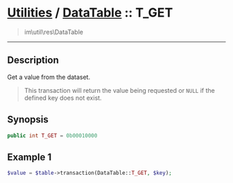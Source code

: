 # [Utilities](util.md) / [DataTable](util-DataTable.md) :: T_GET
 > im\util\res\DataTable
____

## Description
Get a value from the dataset.

 > This transaction will return the value being requested or `NULL` if the defined key does not exist.  

## Synopsis
```php
public int T_GET = 0b00010000
```

## Example 1
```php
$value = $table->transaction(DataTable::T_GET, $key);
```
